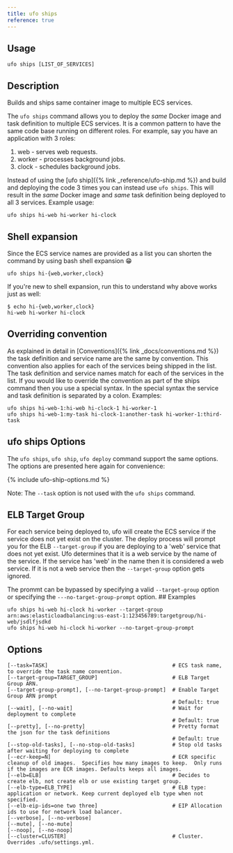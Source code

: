 ```yaml
---
title: ufo ships
reference: true
---
```


## Usage

    ufo ships [LIST_OF_SERVICES]

## Description

Builds and ships same container image to multiple ECS services.

The `ufo ships` command allows you to deploy the *same* Docker image and task definition to multiple ECS services.  It is a common pattern to have the same code base running on different roles.  For example, say you have an application with 3 roles:

1. web - serves web requests.
2. worker - processes background jobs.
3. clock - schedules background jobs.

Instead of using the [ufo ship]({% link _reference/ufo-ship.md %}) and build and deploying the code 3 times you can instead use `ufo ships`.  This will result in the *same* Docker image and *same* task definition being deployed to all 3 services.  Example usage:

    ufo ships hi-web hi-worker hi-clock

## Shell expansion

Since the ECS service names are provided as a list you can shorten the command by using bash shell expansion 😁

    ufo ships hi-{web,worker,clock}

If you're new to shell expansion, run this to understand why above works just as well:

    $ echo hi-{web,worker,clock}
    hi-web hi-worker hi-clock

## Overriding convention

As explained in detail in [Conventions]({% link _docs/conventions.md %}) the task definition and service name are the same by convention.  This convention also applies for each of the services being shipped in the list. The task definition and service names match for each of the services in the list.  If you would like to override the convention as part of the ships command then you use a special syntax. In the special syntax the service and task definition is separated by a colon.  Examples:

    ufo ships hi-web-1:hi-web hi-clock-1 hi-worker-1
    ufo ships hi-web-1:my-task hi-clock-1:another-task hi-worker-1:third-task

## ufo ships Options

The `ufo ships`, `ufo ship`, `ufo deploy` command support the same options. The options are presented here again for convenience:

{% include ufo-ship-options.md %}

Note: The `--task` option is not used with the `ufo ships` command.

## ELB Target Group

For each service being deployed to, ufo will create the ECS service if the service does not yet exist on the cluster.  The deploy process will prompt you for the ELB `--target-group` if you are deploying to a 'web' service that does not yet exist.  Ufo determines that it is a web service by the name of the service. If the service has 'web' in the name then it is considered a web service. If it is not a web service then the `--target-group` option gets ignored.

The prommt can be bypassed by specifying a valid `--target-group` option or specifying the `---no-target-group-prompt` option.  ## Examples

    ufo ships hi-web hi-clock hi-worker --target-group arn:aws:elasticloadbalancing:us-east-1:123456789:targetgroup/hi-web/jsdlfjsdkd
    ufo ships hi-web hi-clock hi-worker --no-target-group-prompt


## Options

```
[--task=TASK]                                        # ECS task name, to override the task name convention.
[--target-group=TARGET_GROUP]                        # ELB Target Group ARN.
[--target-group-prompt], [--no-target-group-prompt]  # Enable Target Group ARN prompt
                                                     # Default: true
[--wait], [--no-wait]                                # Wait for deployment to complete
                                                     # Default: true
[--pretty], [--no-pretty]                            # Pretty format the json for the task definitions
                                                     # Default: true
[--stop-old-tasks], [--no-stop-old-tasks]            # Stop old tasks after waiting for deploying to complete
[--ecr-keep=N]                                       # ECR specific cleanup of old images.  Specifies how many images to keep.  Only runs if the images are ECR images. Defaults keeps all images.
[--elb=ELB]                                          # Decides to create elb, not create elb or use existing target group.
[--elb-type=ELB_TYPE]                                # ELB type: application or network. Keep current deployed elb type when not specified.
[--elb-eip-ids=one two three]                        # EIP Allocation ids to use for network load balancer.
[--verbose], [--no-verbose]                          
[--mute], [--no-mute]                                
[--noop], [--no-noop]                                
[--cluster=CLUSTER]                                  # Cluster.  Overrides .ufo/settings.yml.
```


